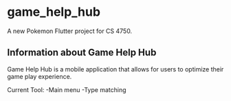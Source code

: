 # game_help_hub

A new Pokemon Flutter project for CS 4750. 

## Information about Game Help Hub 

Game Help Hub is a mobile application that allows for users 
to optimize their game play experience. 

Current Tool: 
-Main menu
-Type matching 

